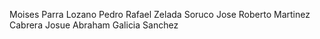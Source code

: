 Moises Parra Lozano 
Pedro Rafael Zelada Soruco
Jose Roberto Martinez Cabrera
Josue Abraham Galicia Sanchez